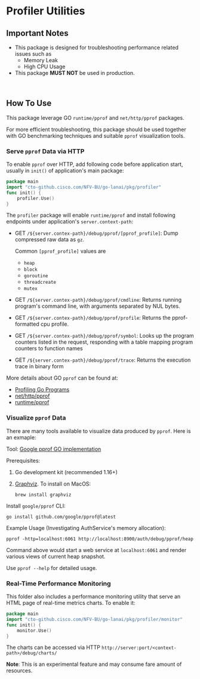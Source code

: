 # Profiler Utilities

## Important Notes

- This package is designed for troubleshooting performance related issues such as
  - Memory Leak
  - High CPU Usage
- This package **MUST NOT** be used in production.

<br>

## How To Use

This package leverage GO `runtime/pprof` and `net/http/pprof` packages. 

For more efficient troubleshooting, this package should be used together with GO benchmarking techniques and suitable `pprof` visualization tools.

### Serve `pprof` Data via HTTP

To enable `pprof` over HTTP, add following code before application start, usually in `init()` of application's main package:

```go
package main
import "cto-github.cisco.com/NFV-BU/go-lanai/pkg/profiler"
func init() {
	profiler.Use()
}
```

The `profiler` package will enable `runtime/pprof` and install following endpoints under application's `server.context-path`:

- GET `/${server.contex-path}/debug/pprof/[pprof_profile]`: Dump compressed raw data as `gz`. 
  
  Common `[pprof_profile]` values are
  - `heap`
  - `block`
  - `goroutine`
  - `threadcreate`
  - `mutex`

- GET `/${server.contex-path}/debug/pprof/cmdline`: Returns running program's command line, with arguments separated by NUL bytes.
- GET `/${server.contex-path}/debug/pprof/profile`: Returns the pprof-formatted cpu profile.
- GET `/${server.contex-path}/debug/pprof/symbol`: Looks up the program counters listed in the request, responding with a table mapping program counters to function names
- GET `/${server.contex-path}/debug/pprof/trace`: Returns the execution trace in binary form

More details about GO `pprof` can be found at:
- [Profiling Go Programs](https://go.dev/blog/pprof) 
- [net/http/pprof](https://pkg.go.dev/net/http/pprof) 
- [runtime/pprof](https://pkg.go.dev/runtime/pprof)

### Visualize `pprof` Data

There are many tools available to visualize data produced by `pprof`. Here is an exmaple:

Tool: [Google pprof GO implementation](https://github.com/google/pprof)

Prerequisites:
1. Go development kit (recommended 1.16+)
2. [Graphviz](https://www.graphviz.org/). To install on MacOS:

   ```
   brew install graphviz
   ```

Install `google/pprof` CLI:
```shell
go install github.com/google/pprof@latest
```

Example Usage (Investigating AuthService's memory allocation):

```shell
pprof -http=localhost:6061 http://localhost:8900/auth/debug/pprof/heap
```

Command above would start a web service at `localhost:6061` and render various views of current heap snapshot.

Use `pprof --help` for detailed usage.


### Real-Time Performance Monitoring

This folder also includes a performance monitoring utility that serve an HTML page of real-time metrics charts. 
To enable it:

```go
package main
import "cto-github.cisco.com/NFV-BU/go-lanai/pkg/profiler/monitor"
func init() {
	monitor.Use()
}
```

The charts can be accessed via HTTP `http://server:port/<context-path>/debug/charts/`

**Note**: This is an experimental feature and may consume fare amount of resources.
